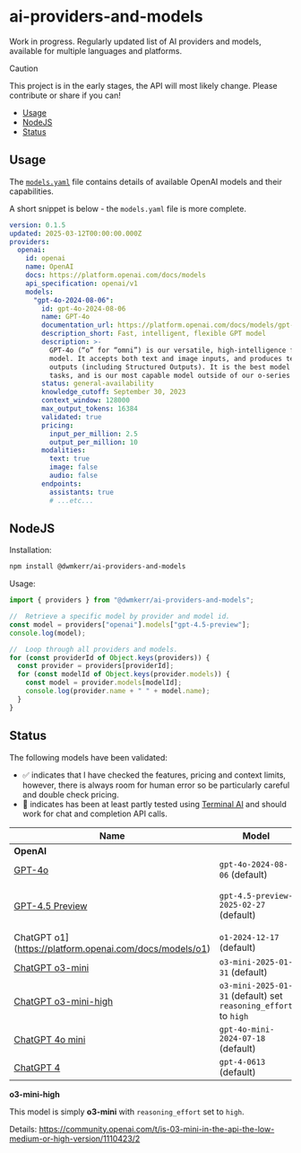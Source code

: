 # ai-providers-and-models

Work in progress. Regularly updated list of AI providers and models, available for multiple languages and platforms.

> [!CAUTION]
> This project is in the early stages, the API will most likely change. Please contribute or share if you can!

<!-- vim-markdown-toc GFM -->

- [Usage](#usage)
- [NodeJS](#nodejs)
- [Status](#status)

<!-- vim-markdown-toc -->

## Usage

The [`models.yaml`](./models.yaml) file contains details of available OpenAI models and their capabilities.

A short snippet is below - the `models.yaml` file is more complete.

```yaml
version: 0.1.5
updated: 2025-03-12T00:00:00.000Z
providers:
  openai:
    id: openai
    name: OpenAI
    docs: https://platform.openai.com/docs/models
    api_specification: openai/v1
    models:
      "gpt-4o-2024-08-06":
        id: gpt-4o-2024-08-06
        name: GPT-4o
        documentation_url: https://platform.openai.com/docs/models/gpt-4o
        description_short: Fast, intelligent, flexible GPT model
        description: >-
          GPT-4o (“o” for “omni”) is our versatile, high-intelligence flagship
          model. It accepts both text and image inputs, and produces text
          outputs (including Structured Outputs). It is the best model for most
          tasks, and is our most capable model outside of our o-series models.
        status: general-availability
        knowledge_cutoff: September 30, 2023
        context_window: 128000
        max_output_tokens: 16384 
        validated: true
        pricing:
          input_per_million: 2.5
          output_per_million: 10
        modalities:
          text: true
          image: false
          audio: false
        endpoints:
          assistants: true
          # ...etc...
```

## NodeJS

Installation:

```bash
npm install @dwmkerr/ai-providers-and-models
```

Usage:

```javascript
import { providers } from "@dwmkerr/ai-providers-and-models";

//  Retrieve a specific model by provider and model id.
const model = providers["openai"].models["gpt-4.5-preview"];
console.log(model);

//  Loop through all providers and models.
for (const providerId of Object.keys(providers)) {
  const provider = providers[providerId];
  for (const modelId of Object.keys(provider.models)) {
    const model = provider.models[modelId];
    console.log(provider.name + " " + model.name);
  }
}
```

## Status

The following models have been validated:

- ✅ indicates that I have checked the features, pricing and context limits, however, there is always room for human error so be particularly careful and double check pricing.
- 🧠 indicates has been at least partly tested using [Terminal AI](https://github.com/dwmkerr/terminal-ai) and should work for chat and completion API calls.

| Name                                                                       | Model                                                           | Status                  |
|----------------------------------------------------------------------------|-----------------------------------------------------------------|-------------------------|
| **OpenAI**                                                                 |                                                                 |                         |
| [GPT-4o](https://platform.openai.com/docs/models/gpt-4o)                   | `gpt-4o-2024-08-06` (default)                                   | ✅ 🧠                   |
| [GPT-4.5 Preview](https://platform.openai.com/docs/models/gpt-4.5-preview) | `gpt-4.5-preview-2025-02-27` (default)                          | ⚠️  (Testing in Process) |
| ChatGPT o1](https://platform.openai.com/docs/models/o1)                    | `o1-2024-12-17` (default)                                       | ✅ 🧠                   |
| [ChatGPT o3-mini](https://platform.openai.com/docs/models/o3-mini)         | `o3-mini-2025-01-31` (default)                                  | ✅ 🧠                   |
| [ChatGPT o3-mini-high](https://platform.openai.com/docs/models/o3-mini)    | `o3-mini-2025-01-31` (default) set `reasoning_effort` to `high` | ✅ 🧠                   |
| [ChatGPT 4o mini](https://platform.openai.com/docs/models/gpt-4o-mini)     | `gpt-4o-mini-2024-07-18` (default)                              | ✅ 🧠                   |
| [ChatGPT 4](https://platform.openai.com/docs/models/gpt-4)                 | `gpt-4-0613` (default)                                          | ❌                      |

**o3-mini-high**

This model is simply **o3-mini** with `reasoning_effort` set to `high`.

Details: https://community.openai.com/t/is-03-mini-in-the-api-the-low-medium-or-high-version/1110423/2
